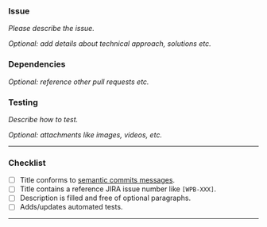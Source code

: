 ### Issue

_Please describe the issue._

_Optional: add details about technical approach, solutions etc._


### Dependencies

_Optional: reference other pull requests etc._


### Testing

_Describe how to test._

_Optional: attachments like images, videos, etc._

---

### Checklist

- [ ] Title conforms to [semantic commits messages](https://github.com/wireapp/.github#usage).
- [ ] Title contains a reference JIRA issue number like `[WPB-XXX]`.
- [ ] Description is filled and free of optional paragraphs.
- [ ] Adds/updates automated tests.

---

<!--do not remove the jira markers to link tickets automatically -->
<!--jira-description-action-hidden-marker-start-->

<!--jira-description-action-hidden-marker-end-->
